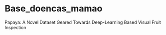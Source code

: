 # Base_doencas_mamao
Papaya: A Novel Dataset Geared Towards Deep-Learning Based Visual Fruit Inspection
